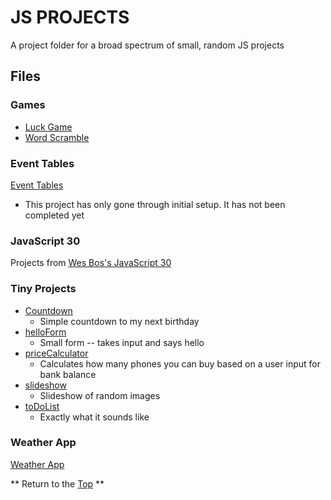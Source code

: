 # JS PROJECTS
[p]: #project


A project folder for a broad spectrum of small, random JS projects


## Files
[f]: #files

### Games
  * [Luck Game](/games/luckGame)
  * [Word Scramble](/games/wordScramble)
  
### Event Tables
[Event Tables](/eventTables) 
- This project has only gone through initial setup. It has not been completed yet
  
### JavaScript 30 
Projects from [Wes Bos's JavaScript 30](https://javascript30.com/)

### Tiny Projects
  * [Countdown](/tinyProjects/countdown)
    * Simple countdown to my next birthday
  * [helloForm](/tinyProjects/helloForm)
    * Small form -- takes input and says hello
  * [priceCalculator](/tinyProjects/priceCalculator)
    * Calculates how many phones you can buy based on a user input for bank balance
  * [slideshow](/tinyProjects/slideshow)
    * Slideshow of random images
  * [toDoList](/tinyProjects/toDoList)
    * Exactly what it sounds like

### Weather App
[Weather App](/weatherApp)

** Return to the [Top][p] **